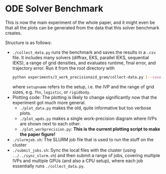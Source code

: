 # ODE Solver Benchmark

This is now the main experiment of the whole paper, and it might even be that all the plots can be generated from the data that this solver benchmark creates.

Structure is as follows:
- `./collect_data.py` runs the benchmark and saves the results in a `.csv` file.
  It includes many solvers (diffrax, EKS, parallel IEKS, sequential IEKS), a range of grid densities, and evaluates runtime, final error, and trajectory error.
  Run it from the root directory with
  ```sh
  python experiments/3_work_precisionaid_gram/collect-data.py [--save] [--gpu-nocheck] setupname
  ```
  where `setupname` refers to the setup, i.e. the IVP and the range of grid sizes, e.g. `fhn`, `logistic`, or `rigidbody`.
- Plotting code:
  The plotting is likely to change significantly now that the experiment got much more general.
  - `./plot_data.py` makes the old, quite informative but too verbose plots.
  - `./plot_wpds.py` makes a single work-precision diagram where IVPs are shown next to each other.
  - `./plot_workprecision.py`: **This is the current plotting script to make the paper figure!**
- `./slurmjob.sh`: The SLURM job file that is used to run the stuff on the cluster
- `./submit_jobs.sh`: Sync the local files with the cluster (using `../../sync_slurm.sh`) and then submit a range of jobs, covering multiple IVPs and multiple GPUs (and also a CPU setup), where each job essentially runs `./collect_data.py`.
